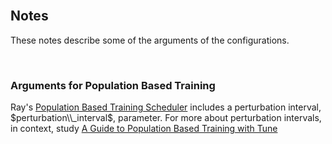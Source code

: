 <br>

## Notes

These notes describe some of the arguments of the configurations.

<br>

### Arguments for Population Based Training

Ray's <a href="https://docs.ray.io/en/latest/tune/api/doc/ray.tune.schedulers.PopulationBasedTraining.html" target="_blank">Population Based Training Scheduler</a> includes a perturbation interval, $perturbation\\_interval$, parameter.  For more about perturbation intervals, in context, study <a href="https://docs.ray.io/en/latest/tune/examples/pbt_guide.html" target="_blank">A Guide to Population Based Training with Tune</a>



<br>
<br>

<br>
<br>

<br>
<br>

<br>
<br>